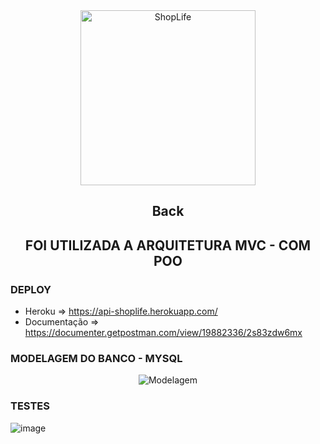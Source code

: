 <section align="center" id="cabecalho">
    <img align="center" width="280px" src="https://user-images.githubusercontent.com/20983673/195227872-de0e2e01-4c24-4151-8cc6-d0cd45176cf6.png" alt="ShopLife" title="ShopLife" />
     <h1 align="center">Back</h1>
</section>

<section align="center" id="cabecalho">
   <h1>FOI UTILIZADA A ARQUITETURA MVC - COM POO</h1>
</section>

### DEPLOY
* Heroku => https://api-shoplife.herokuapp.com/
* Documentação => https://documenter.getpostman.com/view/19882336/2s83zdw6mx

### MODELAGEM DO BANCO - MYSQL
<section align="center" id="Modelagem">
    <img align="center" src="https://user-images.githubusercontent.com/20983673/195371206-48ec961b-211e-4485-b0b7-f1d45ef9e621.png" alt="Modelagem" />
</section>

### TESTES 
![image](https://user-images.githubusercontent.com/20983673/195372280-0e331e73-63f7-4dca-a4f4-7936231fc1ba.png)
